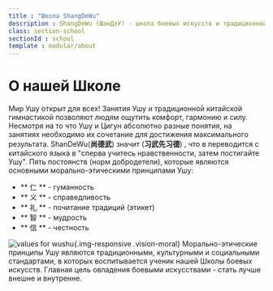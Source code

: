 ```yaml
---
title : "Школа ShangDeWu"
description : ShangDeWu (ШанДэУ) - школа боевых искусств и традиционной китайской гимнастики. У нас применяются самые эффективные методы и новейшие техники обучения Ушу, Тайцзицюань и Цигун, в соответствии с китайскими традициями и философией. Наши программы занятий для детей и молодежи созданы на основе официальной программы Международной федерации ушу (IWUF). Занятия для взрослых предполагают изучение традиционной китайской гимнастики Тайцзицюань, оздоровительной дыхательной гимнастики Цигун, системы Даоин и других практик, улучшающих физическое и духовное состояние человека. Данные практики успешно применяются и пользуются огромной популярностью не только в Китае, но и во всем мире.
class: section-school
sectionId : school
template : modular/about
---
```

  # О нашей Школе
Мир Ушу открыт для всех! Занятия Ушу и традиционной китайской гимнастикой позволяют людям ощутить комфорт, гармонию и силу. Несмотря на то что Ушу и Цигун абсолютно разные понятия, на занятиях необходимо их сочетание для достижения максимального результата.
ShanDeWu(**尚德武**) значит (**习武先习德**) , что в переводится с китайского языка в "сперва учитесь нравственности, затем постигайте Ушу".
Пять постоянств (норм добродетели), которые являются основными морально-этическими принципами Ушу:
* ** 仁 ** - гуманность
* ** 义 ** - справедливость
* ** 礼 ** - почитание традиций (этикет)
* ** 智 ** - мудрость
* ** 信 ** - честность

![ values for wushu](/images/about/moral.jpg){.img-responsive .vision-moral}
Морально-этические принципы Ушу являются традиционными, культурными и социальными стандартами, в которых воспитывается ученик нашей Школы боевых искусств. Главная цель овладения боевыми искусствами - стать лучше внешне и внутренне.

